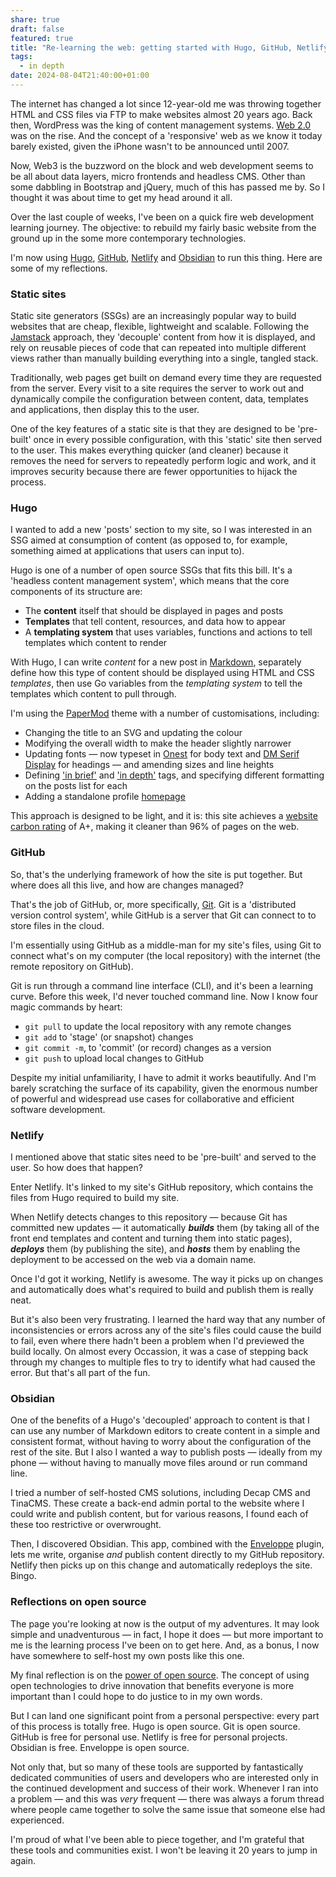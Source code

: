 ```yaml
---
share: true
draft: false
featured: true
title: "Re-learning the web: getting started with Hugo, GitHub, Netlify and Obsidian"
tags:
  - in depth
date: 2024-08-04T21:40:00+01:00
---
```

The internet has changed a lot since 12-year-old me was throwing together HTML and CSS files via FTP to make websites almost 20 years ago. Back then, WordPress was the king of content management systems. [Web 2.0](https://www.oreilly.com/pub/a/web2/archive/what-is-web-20.html) was on the rise. And the concept of a 'responsive' web as we know it today barely existed, given the iPhone wasn't to be announced until 2007.

Now, Web3 is the buzzword on the block and web development seems to be all about data layers, micro frontends and headless CMS. Other than some dabbling in Bootstrap and jQuery, much of this has passed me by. So I thought it was about time to get my head around it all.

Over the last couple of weeks, I've been on a quick fire web development learning journey. The objective: to rebuild my fairly basic website from the ground up in the some more contemporary technologies. 

I'm now using [Hugo](https://gohugo.io "Hugo"), [GitHub](https://github.com), [Netlify](https://www.netlify.com "Netlify") and [Obsidian](https://obsidian.md) to run this thing. Here are some of my reflections.

### Static sites
Static site generators (SSGs) are an increasingly popular way to build websites that are cheap, flexible, lightweight and scalable. Following the [Jamstack](https://jamstack.org) approach, they 'decouple' content from how it is displayed, and rely on reusable pieces of code that can repeated into multiple different views rather than manually building everything into a single, tangled stack.

Traditionally, web pages get built on demand every time they are requested from the server. Every visit to a site requires the server to work out and dynamically compile the configuration between  content, data, templates and applications, then display this to the user.

One of the key features of a static site is that they are designed to be 'pre-built' once in every possible configuration, with this 'static' site then served to the user. This makes everything quicker (and cleaner) because it removes the need for servers to repeatedly perform logic and work, and it improves security because there are fewer opportunities to hijack the process.

### Hugo
I wanted to add a new 'posts' section to my site, so I was interested in an SSG aimed at consumption of content (as opposed to, for example, something aimed at applications that users can input to).

Hugo is one of a number of open source SSGs that fits this bill. It's a 'headless content management system', which means that the core components of its structure are:

- The **content** itself that should be displayed in pages and posts
- **Templates** that tell content, resources, and data how to appear 
- A **templating system** that uses variables, functions and actions to tell templates which content to render

With Hugo,  I can write *content* for a new post in [Markdown](https://daringfireball.net/projects/markdown/), separately define how this type of content should be displayed using HTML and CSS *templates*, then use Go variables from the *templating system* to tell the templates which content to pull through.

I'm using the [PaperMod](https://adityatelange.github.io/hugo-PaperMod/) theme with a number of customisations, including:

- Changing the title to an SVG and updating the colour
- Modifying the overall width to make the header slightly narrower
- Updating  fonts — now typeset in [Onest](https://onest.md/en) for body text and [DM Serif Display](https://fonts.google.com/specimen/DM+Serif+Display) for headings — and amending sizes and line heights
- Defining ['in brief'](https://tedw.co.uk/tags/in-brief/) and ['in depth'](https://tedw.co.uk/tags/in-depth/) tags, and specifying different formatting on the posts list for each
- Adding a standalone profile [homepage](https://tedw.co.uk)

This approach is designed to be light, and it is: this site achieves a [website carbon rating](https://www.websitecarbon.com/website/tedw-co-uk/) of A+, making it cleaner than 96% of pages on the web.

### GitHub
So, that's the underlying framework of how the site is put together. But where does all this live, and how are changes managed?

That's the job of GitHub, or, more specifically, [Git](https://git-scm.com). Git is a 'distributed version control system', while GitHub is a server that Git can connect to to store files in the cloud.

I'm essentially using GitHub as a middle-man for my site's files, using Git to connect what's on my computer (the local repository) with the internet (the remote repository on GitHub).

Git is run through a command line interface (CLI), and it's been a learning curve. Before this week, I'd never touched command line. Now I know four magic commands by heart:

- `git pull` to update the local repository with any remote changes
- `git add` to 'stage' (or snapshot) changes
- `git commit -m`, to 'commit' (or record) changes as a version
- `git push` to upload local changes to GitHub

Despite my initial unfamiliarity, I have to admit it works beautifully. And I'm barely scratching the surface of its capability, given the enormous number of powerful and widespread use cases for collaborative and efficient software development.

### Netlify
I mentioned above that static sites need to be 'pre-built' and served to the user. So how does that happen?

Enter Netlify. It's linked to my site's GitHub repository, which contains the files from Hugo required to build my site.

When Netlify detects changes to this repository — because Git has committed new updates — it automatically ***builds*** them (by taking all of the front end templates and content and turning them into static pages), ***deploys*** them (by publishing the site), and ***hosts*** them by enabling the deployment to be accessed on the web via a domain name.

Once I'd got it working, Netlify is awesome. The way it picks up on changes and automatically does what's required to build and publish them is really neat.

But it's also been very frustrating. I learned the hard way that any number of inconsistencies or errors across any of the site's files could cause the build to fail, even where there hadn't been a problem when I'd previewed the build locally. On almost every Occassion, it was a case of stepping back through my changes to multiple fles to try to identify what had caused the error. But that's all part of the fun.

### Obsidian
One of the benefits of a Hugo's 'decoupled' approach to content is that I can use any number of Markdown editors to create content in a simple and consistent format, without having to worry about the configuration of the rest of the site. But I also I wanted a way to publish posts — ideally from my phone  — without having to manually move files around or run command line.

I tried a number of self-hosted CMS solutions, including Decap CMS and TinaCMS. These create a back-end admin portal to the website where I could write and publish content, but for various reasons, I found each of these too restrictive or overwrought.

Then, I discovered Obsidian. This app, combined with the [Enveloppe](https://github.com/Enveloppe/obsidian-enveloppe) plugin, lets me write, organise *and* publish content directly to my GitHub repository. Netlify then picks up on this change and automatically redeploys the site. Bingo.

### Reflections on open source
The page you're looking at now is the output of my adventures. It may look simple and unadventurous — in fact, I hope it does — but more important to me is the learning process I've been on to get here. And, as a bonus, I now have somewhere to self-host my own posts like this one.

My final reflection is on the [power of open source](https://opensource.googleblog.com/2024/04/the-power-of-open-source.html#:~:text=It%20fosters%20creativity%20and%20collaboration,full%20creative%20autonomy%20without%20restriction.). The concept of using open technologies to drive innovation that benefits everyone is more important than I could hope to do justice to in my own words.

But I can land one significant point from a personal perspective: every part of this process is totally free. Hugo is open source. Git is open source. GitHub is free for personal use. Netlify is free for personal projects. Obsidian is free. Enveloppe is open source.

Not only that, but so many of these tools are supported by fantastically dedicated communities of users and developers who are interested only in the continued development and success of their work.  Whenever I ran into a problem — and this was *very* frequent — there was always a forum thread where people came together to solve the same issue that someone else had experienced.

I'm proud of what I've been able to piece together, and I'm grateful that these tools and communities exist. I won't be leaving it 20 years to jump in again.


